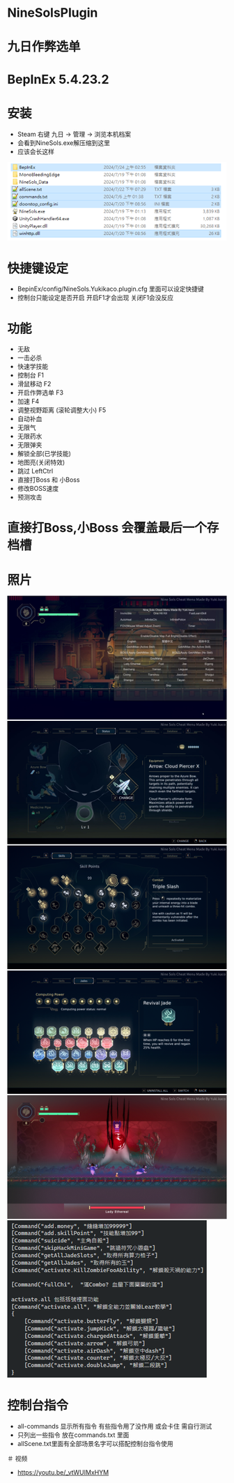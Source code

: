 ﻿# NineSolsPlugin
# 九日作弊选单

# BepInEx 5.4.23.2

# 安装
- Steam 右键 九日 -> 管理 -> 浏览本机档案
- 会看到NineSols.exe解压缩到这里
- 应该会长这样

![](/img/install.png)


# 快捷键设定
- BepinEx/config/NineSols.Yukikaco.plugin.cfg 里面可以设定快捷键
- 控制台只能设定是否开启 开启F1才会出现 关闭F1会没反应

# 功能
- 无敌
- 一击必杀
- 快速学技能
- 控制台 F1
- 滑鼠移动 F2
- 开启作弊选单 F3
- 加速 F4
- 调整视野距离 (滚轮调整大小) F5
- 自动补血
- 无限气
- 无限药水
- 无限弹夹
- 解锁全部(已学技能)
- 地图亮(关闭特效)
- 跳过 LeftCtrl
- 直接打Boss 和 小Boss
- 修改BOSS速度
- 预测攻击

# 直接打Boss,小Boss 会覆盖最后一个存档槽

# 照片
![](/img/Menu.png)
![](/img/AllMax.png)
![](/img/SkillPoint.png)
![](/img/Jades.png)
![](/img/Fov.png)
![](/img/command.png)

# 控制台指令
- all-commands 显示所有指令 有些指令用了没作用 或会卡住 需自行测试
- 只列出一些指令 放在commands.txt 里面
- allScene.txt里面有全部场景名字可以搭配控制台指令使用

＃ 视频
- https://youtu.be/_vtWUIMxHYM
